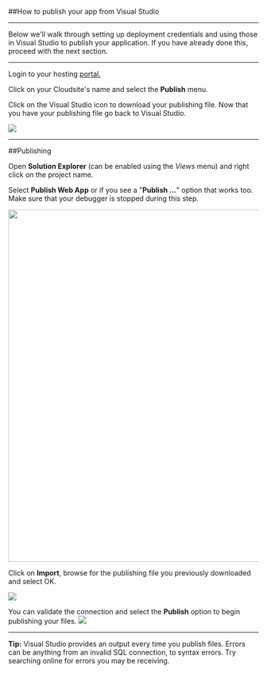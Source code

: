 ##How to publish your app from Visual Studio

----------

Below we'll walk through setting up deployment credentials and using those in Visual Studio to publish your application. If you have already done this, proceed with the next section.

----------

Login to your hosting [portal.](https://my.gearhost.com)

Click on your Cloudsite's name and select the **Publish** menu.

Click on the Visual Studio icon to download your publishing file. Now that you have your publishing file go back to Visual Studio.

<img src="https://raw.githubusercontent.com/GearHost/docs/master/Images/vstudio.PNG"/>

----------

##Publishing


Open **Solution Explorer** (can be enabled using the *Views* menu) and right click on the project name. 

Select **Publish Web App** or if you see a "**Publish ...**" option that works too. Make sure that your debugger is stopped during this step. 



<img src="https://raw.githubusercontent.com/GearHost/docs/master/Images/vstudio1.png" width="710"  />


Click on **Import**, browse for the publishing file you previously downloaded and select OK.


<img src="https://raw.githubusercontent.com/GearHost/docs/master/Images/Vstudio2.PNG"  />

You can validate the connection and select the **Publish** option to begin publishing your files.
<img src="https://raw.githubusercontent.com/GearHost/docs/master/Images/vstudio3.PNG" />

----------

**Tip:** Visual Studio provides an output every time you publish files. Errors can be anything from an invalid SQL connection, to syntax errors. Try searching online for errors you may be receiving.